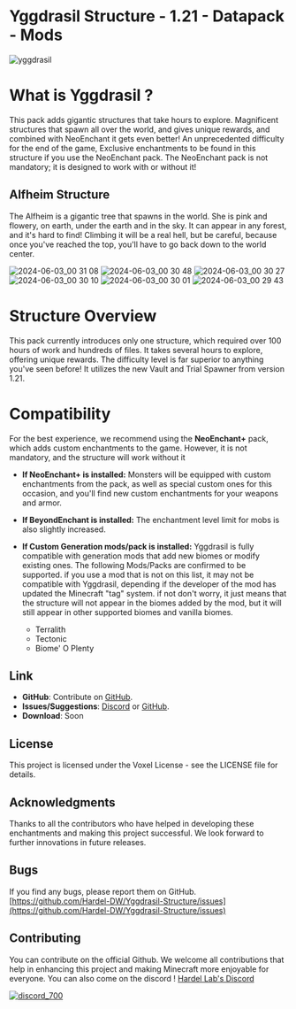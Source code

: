 # Yggdrasil Structure - 1.21 - Datapack - Mods
![yggdrasil](https://github.com/Hardel-DW/Yggdrasil-Structure/assets/42413417/b481d58c-a1f4-4d04-a884-6ac538c02bbd)

# What is Yggdrasil ?
This pack adds gigantic structures that take hours to explore. Magnificent structures that spawn all over the world, and gives unique rewards, and combined with NeoEnchant it gets even better!
An unprecedented difficulty for the end of the game, Exclusive enchantments to be found in this structure if you use the NeoEnchant pack.
The NeoEnchant pack is not mandatory; it is designed to work with or without it!

## Alfheim Structure
The Alfheim is a gigantic tree that spawns in the world. She is pink and flowery, on earth, under the earth and in the sky.
It can appear in any forest, and it's hard to find! Climbing it will be a real hell, but be careful, because once you've reached the top, you'll have to go back down to the world center.

![2024-06-03_00 31 08](https://github.com/Hardel-DW/Yggdrasil-Structure/assets/42413417/b1966e58-687c-426a-8516-c5261d31a23d)
![2024-06-03_00 30 48](https://github.com/Hardel-DW/Yggdrasil-Structure/assets/42413417/a7f4a7ef-e927-4ea8-9a0a-f2ede1d84ed7)
![2024-06-03_00 30 27](https://github.com/Hardel-DW/Yggdrasil-Structure/assets/42413417/40a406d6-7d05-418f-9de6-f4d09f23bfd6)
![2024-06-03_00 30 10](https://github.com/Hardel-DW/Yggdrasil-Structure/assets/42413417/2b895207-1fd2-4733-bfab-f66650bf00df)
![2024-06-03_00 30 01](https://github.com/Hardel-DW/Yggdrasil-Structure/assets/42413417/4ea32c15-4839-4cfd-9782-c66c9780128d)
![2024-06-03_00 29 43](https://github.com/Hardel-DW/Yggdrasil-Structure/assets/42413417/282bf249-dae7-4e30-8612-39b4435e2506)

# Structure Overview
This pack currently introduces only one structure, which required over 100 hours of work and hundreds of files. It takes several hours to explore, offering unique rewards. The difficulty level is far superior to anything you've seen before! It utilizes the new Vault and Trial Spawner from version 1.21.

# Compatibility
For the best experience, we recommend using the **NeoEnchant+** pack, which adds custom enchantments to the game. However, it is not mandatory, and the structure will work without it

- **If NeoEnchant+ is installed:**
Monsters will be equipped with custom enchantments from the pack, as well as special custom ones for this occasion, and you'll find new custom enchantments for your weapons and armor.

- **If BeyondEnchant is installed:**
The enchantment level limit for mobs is also slightly increased.

- **If Custom Generation mods/pack is installed:**
Yggdrasil is fully compatible with generation mods that add new biomes or modify existing ones. The following Mods/Packs are confirmed to be supported.
if you use a mod that is not on this list, it may not be compatible with Yggdrasil, depending if the developer of the mod has updated the Minecraft "tag" system. if not don't worry, it just means that the structure will not appear in the biomes added by the mod, but it will still appear in other supported biomes and vanilla biomes.
    - Terralith
    - Tectonic
    - Biome' O Plenty

## Link
- **GitHub**: Contribute on [GitHub](https://github.com/Hardel-DW/Yggdrasil-Structure/issues).
- **Issues/Suggestions**: [Discord](https://discord.gg/mVpYB6kF93) or [GitHub](https://github.com/Hardel-DW/Yggdrasil-Structure/issues).
- **Download**: Soon

## License
This project is licensed under the Voxel License - see the LICENSE file for details.

## Acknowledgments
Thanks to all the contributors who have helped in developing these enchantments and making this project successful. We look forward to further innovations in future releases.

## Bugs
If you find any bugs, please report them on GitHub.
[https://github.com/Hardel-DW/Yggdrasil-Structure/issues](https://github.com/Hardel-DW/Yggdrasil-Structure/issues)


## Contributing
You can contribute on the official Github. We welcome all contributions that help in enhancing this project and making Minecraft more enjoyable for everyone.
You can also come on the discord ! [Hardel Lab's Discord](https://discord.gg/mVpYB6kF93)  

[![discord_700](https://github.com/Hardel-DW/NeoEnchant/assets/42413417/d36d60d5-18f7-40e0-9d2d-dc610f6d42a5)](https://discord.gg/mVpYB6kF93)  
